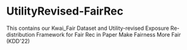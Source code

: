 # UtilityRevised-FairRec
This contains our Kwai_Fair Dataset and Utility-revised Exposure Re-distribution Framework for Fair Rec in Paper Make Fairness More Fair (KDD'22)

